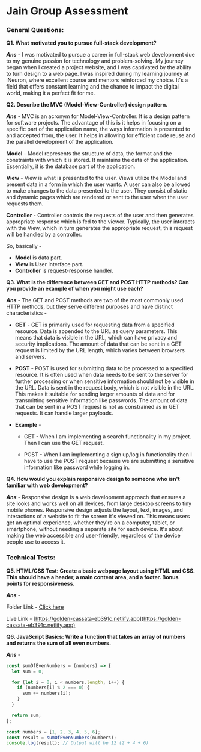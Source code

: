 # Jain Group Assessment

### General Questions:

**Q1. What motivated you to pursue full-stack development?**

**_Ans_** - I was motivated to pursue a career in full-stack web development due to my genuine passion for technology and problem-solving. My journey began when I created a project website, and I was captivated by the ability to turn design to a web page. I was inspired during my learning journey at iNeuron, where excellent course and mentors reinforced my choice. It's a field that offers constant learning and the chance to impact the digital world, making it a perfect fit for me.

**Q2. Describe the MVC (Model-View-Controller) design pattern.**

**_Ans_** - MVC is an acronym for Model-View-Controller. It is a design pattern for software projects. The advantage of this is it helps in focusing on a specific part of the application name, the ways information is presented to and accepted from, the user. It helps in allowing for efficient code reuse and the parallel development of the application.

**Model** - Model represents the structure of data, the format and the constraints with which it is stored. It maintains the data of the application. Essentially, it is the database part of the application.

**View** - View is what is presented to the user. Views utilize the Model and present data in a form in which the user wants. A user can also be allowed to make changes to the data presented to the user. They consist of static and dynamic pages which are rendered or sent to the user when the user requests them.

**Controller** - Controller controls the requests of the user and then generates appropriate response which is fed to the viewer. Typically, the user interacts with the View, which in turn generates the appropriate request, this request will be handled by a controller.

So, basically -

- **Model** is data part.
- **View** is User Interface part.
- **Controller** is request-response handler.

**Q3. What is the difference between GET and POST HTTP methods? Can you provide an example of when you might use each?**

**_Ans_** - The GET and POST methods are two of the most commonly used HTTP methods, but they serve different purposes and have distinct characteristics -

- **GET** - GET is primarily used for requesting data from a specified resource. Data is appended to the URL as query parameters. This means that data is visible in the URL, which can have privacy and security implications. The amount of data that can be sent in a GET request is limited by the URL length, which varies between browsers and servers.

- **POST** - POST is used for submitting data to be processed to a specified resource. It is often used when data needs to be sent to the server for further processing or when sensitive information should not be visible in the URL. Data is sent in the request body, which is not visible in the URL. This makes it suitable for sending larger amounts of data and for transmitting sensitive information like passwords. The amount of data that can be sent in a POST request is not as constrained as in GET requests. It can handle larger payloads.

- **Example** -

  - GET - When I am implementing a search functionality in my project. Then I can use the GET request.

  - POST - When I am implementing a sign up/log in functionality then I have to use the POST request because we are submitting a sensitive information like password while logging in.

**Q4. How would you explain responsive design to someone who isn't familiar with web development?**

**_Ans_** - Responsive design is a web development approach that ensures a site looks and works well on all devices, from large desktop screens to tiny mobile phones. Responsive design adjusts the layout, text, images, and interactions of a website to fit the screen it's viewed on. This means users get an optimal experience, whether they're on a computer, tablet, or smartphone, without needing a separate site for each device. It's about making the web accessible and user-friendly, regardless of the device people use to access it.

### Technical Tests:

**Q5. HTML/CSS Test: Create a basic webpage layout using HTML and CSS. This should have a header, a main content area, and a footer. Bonus points for responsiveness.**

**_Ans_** -

Folder Link - [Click here](./Q5.%20HTML%20Page/)

Live Link - [https://golden-cassata-eb391c.netlify.app](https://golden-cassata-eb391c.netlify.app)

**Q6. JavaScript Basics: Write a function that takes an array of numbers and returns the sum of all even numbers.**

**_Ans_** -

```javascript
const sumOfEvenNumbers = (numbers) => {
  let sum = 0;

  for (let i = 0; i < numbers.length; i++) {
    if (numbers[i] % 2 === 0) {
      sum += numbers[i];
    }
  }

  return sum;
};

const numbers = [1, 2, 3, 4, 5, 6];
const result = sumOfEvenNumbers(numbers);
console.log(result); // Output will be 12 (2 + 4 + 6)
```
